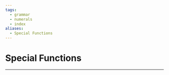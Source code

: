 ```yaml
---
tags:
  - grammar
  - numerals
  - index
aliases:
  - Special Functions
---
```

# Special Functions
---

